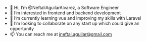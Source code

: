 - 👋 Hi, I’m @NeftaliAguilarAlvarez, a Software Engineer
- 👀 I’m interested in frontend and backend development
- 🌱 I’m currently learning vue and improving my skills with Laravel
- 💞️ I’m looking to collaborate on any start up which could give an opportunity
- 📫 You can reach me at jneftal.aguilar@gmail.com

<!---
NeftaliAguilarAlvarez/NeftaliAguilarAlvarez is a ✨ special ✨ repository because its `README.md` (this file) appears on your GitHub profile.
You can click the Preview link to take a look at your changes.
--->

